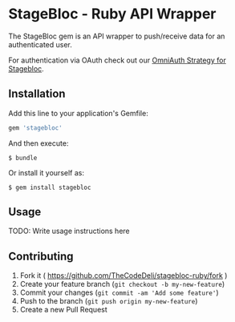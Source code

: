 # StageBloc - Ruby API Wrapper

The StageBloc gem is an API wrapper to push/receive data for an
authenticated user.

For authentication via OAuth check out our [OmniAuth Strategy for
Stagebloc][omniauth-stagebloc].

## Installation

Add this line to your application's Gemfile:

```ruby
gem 'stagebloc'
```

And then execute:

    $ bundle

Or install it yourself as:

    $ gem install stagebloc

## Usage

TODO: Write usage instructions here

## Contributing

1. Fork it ( https://github.com/TheCodeDeli/stagebloc-ruby/fork )
2. Create your feature branch (`git checkout -b my-new-feature`)
3. Commit your changes (`git commit -am 'Add some feature'`)
4. Push to the branch (`git push origin my-new-feature`)
5. Create a new Pull Request

[omniauth-stagebloc]: https://github.com/TheCodeDeli/omniauth-stagebloc

